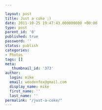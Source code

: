 ```yaml
---

layout: post
title: Just a coke ;)
date: 2011-10-25 19:47:43.000000000 +00:00
type: post
parent_id: '0'
published: true
password: ''
status: publish
categories:
- Photos
tags: []
meta:
  _thumbnail_id: '373'
author:
  login: mike
  email: woodenfox@gmail.com
  display_name: mike
  first_name: ''
  last_name: ''
permalink: "/just-a-coke/"
---
```



